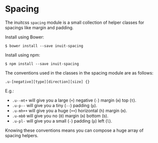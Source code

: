 # Spacing

The inuitcss `spacing` module is a small collection of helper classes for
spacings like margin and padding.

Install using Bower:

    $ bower install --save inuit-spacing

Install using npm:

    $ npm install --save inuit-spacing


The conventions used in the classes in the spacing module are as follows:

    .u-[negative][type][direction][size] {}

E.g.:

* `.u--mt+` will give you a large (`+`) negative (`-`) margin (`m`) top (`t`).
* `.u-p--` will give you a tiny (`--`) padding (`p`).
* `.u-mh++` will give you a huge (`++`) horizontal (`h`) margin (`m`).
* `.u-mb0` will give you no (`0`) margin (`m`) bottom (`b`).
* `.u-pl-` will give you a small (`-`) padding (`p`) left (`l`).

Knowing these conventions means you can compose a huge array of spacing helpers.
